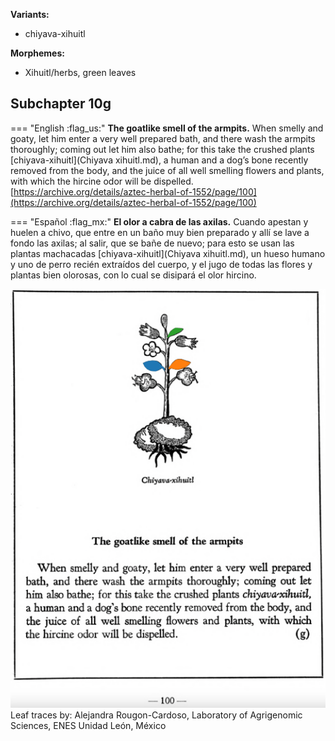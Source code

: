 **Variants:**

- chiyava-xihuitl


**Morphemes:**

- Xihuitl/herbs, green leaves


## Subchapter 10g  

=== "English :flag_us:"
    **The goatlike smell of the armpits.** When smelly and goaty, let him enter a very well prepared bath, and there wash the armpits thoroughly; coming out let him also bathe; for this take the crushed plants [chiyava-xihuitl](Chiyava xihuitl.md), a human and a dog’s bone recently removed from the body, and the juice of all well smelling flowers and plants, with which the hircine odor will be dispelled.  
    [https://archive.org/details/aztec-herbal-of-1552/page/100](https://archive.org/details/aztec-herbal-of-1552/page/100)  


=== "Español :flag_mx:"
    **El olor a cabra de las axilas.** Cuando apestan y huelen a chivo, que entre en un baño muy bien preparado y allí se lave a fondo las axilas; al salir, que se bañe de nuevo; para esto se usan las plantas machacadas [chiyava-xihuitl](Chiyava xihuitl.md), un hueso humano y uno de perro recién extraídos del cuerpo, y el jugo de todas las flores y plantas bien olorosas, con lo cual se disipará el olor hircino.  

![A_ID093_p100_01_Chiyava_xihuitl.png](assets/A_ID093_p100_01_Chiyava_xihuitl.png)  
Leaf traces by: Alejandra Rougon-Cardoso, Laboratory of Agrigenomic Sciences, ENES Unidad León, México  
